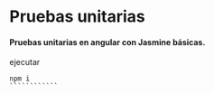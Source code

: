 # Pruebas unitarias


#### Pruebas unitarias en angular con Jasmine básicas.



ejecutar 

`````````````
npm i
````````````